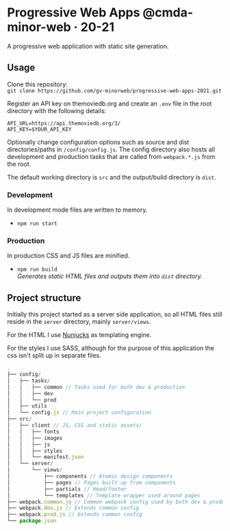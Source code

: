 # Progressive Web Apps @cmda-minor-web · 20-21

A progressive web application with static site generation.

## Usage

Clone this repository:  
`git clone https://github.com/gv-minorweb/progressive-web-apps-2021.git`

Register an API key on themoviedb.org and create an `.env` file in the root directory with the following details:
```
API_URL=https://api.themoviedb.org/3/
API_KEY=$YOUR_API_KEY
```

Optionally change configuration options such as source and dist directories/paths in `/config/config.js`. The config directory also hosts all development and production tasks that are called from `webpack.*.js` from the root.

The default working directory is `src` and the output/build directory is `dist`.

### Development
In development mode files are written to memory.

- `npm run start`

### Production
In production CSS and JS files are minified.

- `npm run build`  
_Generates static HTML files and outputs them into `dist` directory._
## Project structure

Initially this project started as a server side application, so all HTML files still reside in the `server` directory, mainly `server/views`.

For the HTML I use [Nunjucks](https://mozilla.github.io/nunjucks/) as templating engine.

For the styles I use SASS, although for the purpose of this application the css isn't split up in separate files.

```js
.
├── config/
│   ├── tasks/
│   │   ├── common // Tasks used for both dev & production
│   │   ├── dev
│   │   └── prod
│   ├── utils
│   └── config.js // Main project configuration
├── src/
│   ├── client // JS, CSS and static assets/
│   │   ├── fonts
│   │   ├── images
│   │   ├── js
│   │   ├── styles
│   │   └── manifest.json
│   └── server/
│       └── views/
│           ├── components // Atomic design components
│           ├── pages // Pages built up from components
│           ├── partials // Head/footer
│           └── templates // Template wrapper used around pages
├── webpack.common.js // Common webpack config used by both dev & production
├── webpack.dev.js // Extends common config
├── webpack.prod.js // Extends common config
└── package.json
```
